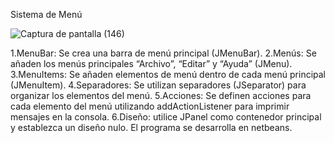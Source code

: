 Sistema de Menú



![Captura de pantalla (146)](https://github.com/LisAgui09/Sistema-de-menu/assets/169218807/69b63129-533b-41b6-ad88-d486c49b74c4)


1.MenuBar: Se crea una barra de menú principal (JMenuBar).
2.Menús: Se añaden los menús principales “Archivo”, “Editar” y “Ayuda” (JMenu).
3.MenuItems: Se añaden elementos de menú dentro de cada menú principal (JMenuItem).
4.Separadores: Se utilizan separadores (JSeparator) para organizar los elementos del menú.
5.Acciones: Se definen acciones para cada elemento del menú utilizando addActionListener para imprimir mensajes en la consola.
6.Diseño: utilice JPanel como contenedor principal y establezca un diseño nulo.
El programa se desarrolla en netbeans.
